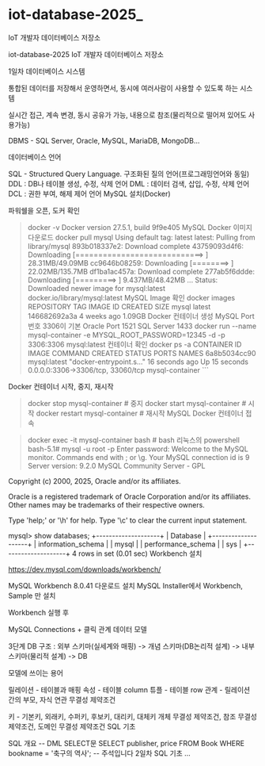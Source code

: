 # iot-database-2025_
IoT 개발자 데이터베이스 저장소

iot-database-2025
IoT 개발자 데이터베이스 저장소

1일차
데이터베이스 시스템

통합된 데이터를 저장해서 운영하면서, 동시에 여러사람이 사용할 수 있도록 하는 시스템

실시간 접근, 계속 변경, 동시 공유가 가능, 내용으로 참조(물리적으로 떨어져 있어도 사용가능)

DBMS - SQL Server, Oracle, MySQL, MariaDB, MongoDB...

데이터베이스 언어

SQL - Structured Query Language. 구조화된 질의 언어(프로그래밍언어와 동일)
DDL : DB나 테이블 생성, 수정, 삭제 언어
DML : 데이터 검색, 삽입, 수정, 삭제 언어
DCL : 권한 부여, 해제 제어 언어
MySQL 설치(Docker)

파워쉘을 오픈, 도커 확인
> docker -v
Docker version 27.5.1, build 9f9e405
MySQL Docker 이미지 다운로드
> docker pull mysql
Using default tag: latest
latest: Pulling from library/mysql
893b018337e2: Download complete
43759093d4f6: Downloading [============================>                      ]  28.31MB/49.09MB
cc9646b08259: Downloading [========>                                          ]  22.02MB/135.7MB
df1ba1ac457a: Download complete
277ab5f6ddde: Downloading [=========>                                         ]  9.437MB/48.42MB
...
Status: Downloaded newer image for mysql:latest
docker.io/library/mysql:latest
MySQL Image 확인
> docker images
REPOSITORY   TAG       IMAGE ID       CREATED       SIZE
mysql        latest    146682692a3a   4 weeks ago   1.09GB
Docker 컨테이너 생성
MySQL Port번호 3306이 기본
Oracle Port 1521
SQL Server 1433
> docker run --name mysql-container -e MYSQL_ROOT_PASSWORD=12345 -d -p 3306:3306 mysql:latest
컨테이너 확인
> docker ps -a
CONTAINER ID   IMAGE          COMMAND                   CREATED          STATUS          PORTS
NAMES 6a8b5034cc90 mysql:latest "docker-entrypoint.s…" 16 seconds ago Up 15 seconds 0.0.0.0:3306->3306/tcp, 33060/tcp mysql-container ```

Docker 컨테이너 시작, 중지, 재시작

> docker stop mysql-container       # 중지
> docker start mysql-container      # 시작
> docker restart mysql-container    # 재시작
MySQL Docker 컨테이너 접속

> docker exec -it mysql-container bash  # bash 리눅스의 powershell
bash-5.1# mysql -u root -p
Enter password:
Welcome to the MySQL monitor.  Commands end with ; or \g.
Your MySQL connection id is 9
Server version: 9.2.0 MySQL Community Server - GPL

Copyright (c) 2000, 2025, Oracle and/or its affiliates.

Oracle is a registered trademark of Oracle Corporation and/or its
affiliates. Other names may be trademarks of their respective
owners.

Type 'help;' or '\h' for help. Type '\c' to clear the current input statement.

mysql> show databases;
+--------------------+
| Database           |
+--------------------+
| information_schema |
| mysql              |
| performance_schema |
| sys                |
+--------------------+
4 rows in set (0.01 sec)
Workbench 설치

https://dev.mysql.com/downloads/workbench/

MySQL Workbench 8.0.41 다운로드 설치
MySQL Installer에서 Workbench, Sample 만 설치

Workbench 실행 후

MySQL Connections + 클릭
관계 데이터 모델

3단계 DB 구조 : 외부 스키마(실세계와 매핑) -> 개념 스키마(DB논리적 설계) -> 내부 스키마(물리적 설계) -> DB

모델에 쓰이는 용어

릴레이션 - 테이블과 매핑
속성 - 테이블 column
튜플 - 테이블 row
관계 - 릴레이션 간의 부모, 자식 연관
무결성 제약조건

키 - 기본키, 외래키, 수퍼키, 후보키, 대리키, 대체키
개체 무결성 제약조건, 참조 무결성 제약조건, 도메인 무결성 제약조건
SQL 기초

SQL 개요
-- DML SELECT문
SELECT publisher, price
  FROM Book
 WHERE bookname = '축구의 역사'; -- 주석입니다
2일차
SQL 기초
...
